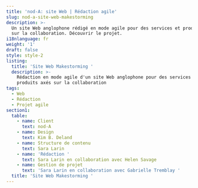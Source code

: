 ```yaml
---
title: 'nod-A: site Web | Rédaction agile'
slug: nod-a-site-web-makestorming
description: >-
  Un site Web anglophone rédigé en mode agile pour des services et produits axés
  sur la collaboration. Découvrir le projet. 
i18nlanguage: fr
weight: '1'
draft: false
style: style-2
listing:
  title: 'Site Web Makestorming '
  description: >-
    Rédaction en mode agile d'un site Web anglophone pour des services et
    produits axés sur la collaboration
tags:
  - Web
  - Rédaction
  - Projet agile
section1:
  table:
    - name: Client
      text: nod-A
    - name: Design
      text: Kim B. Deland
    - name: Structure de contenu
      text: Sara Larin
    - name: 'Rédaction '
      text: Sara Larin en collaboration avec Helen Savage
    - name: Gestion de projet
      text: 'Sara Larin en collaboration avec Gabrielle Tremblay '
  title: 'Site Web Makestorming '
---
```


